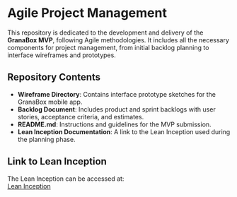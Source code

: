 # Agile Project Management

This repository is dedicated to the development and delivery of the **GranaBox MVP**, following Agile methodologies. 
It includes all the necessary components for project management, from initial backlog planning to interface wireframes and prototypes.

## Repository Contents

- **Wireframe Directory**: Contains interface prototype sketches for the GranaBox mobile app.
- **Backlog Document**: Includes product and sprint backlogs with user stories, acceptance criteria, and estimates.
- **README.md**: Instructions and guidelines for the MVP submission.
- **Lean Inception Documentation**: A link to the Lean Inception used during the planning phase.

## Link to Lean Inception

The Lean Inception can be accessed at:  
[Lean Inception](https://miro.com/app/board/uXjVLJWCHnQ=/)
